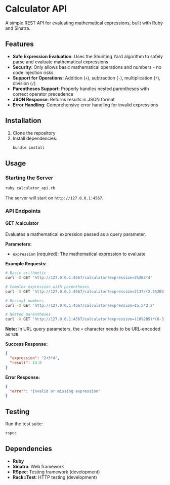 # Calculator API

A simple REST API for evaluating mathematical expressions, built with Ruby and Sinatra.

## Features

- **Safe Expression Evaluation**: Uses the Shunting Yard algorithm to safely parse and evaluate mathematical expressions
- **Security**: Only allows basic mathematical operations and numbers - no code injection risks
- **Support for Operations**: Addition (`+`), subtraction (`-`), multiplication (`*`), division (`/`)
- **Parentheses Support**: Properly handles nested parentheses with correct operator precedence
- **JSON Response**: Returns results in JSON format
- **Error Handling**: Comprehensive error handling for invalid expressions

## Installation

1. Clone the repository
2. Install dependencies:
   ```bash
   bundle install
   ```

## Usage

### Starting the Server

```bash
ruby calculator_api.rb
```

The server will start on `http://127.0.0.1:4567`.

### API Endpoints

#### GET /calculator

Evaluates a mathematical expression passed as a query parameter.

**Parameters:**

- `expression` (required): The mathematical expression to evaluate

**Example Requests:**

```bash
# Basic arithmetic
curl -X GET 'http://127.0.0.1:4567/calculator?expression=2%2B3*4'

# Complex expression with parentheses
curl -X GET 'http://127.0.0.1:4567/calculator?expression=2137/(2.5%2B3-8)*9'

# Decimal numbers
curl -X GET 'http://127.0.0.1:4567/calculator?expression=15.5*2.2'

# Nested parentheses
curl -X GET 'http://127.0.0.1:4567/calculator?expression=(10%2B5)*(8-3)/2'
```

**Note:** In URL query parameters, the `+` character needs to be URL-encoded as `%2B`.

**Success Response:**

```json
{
  "expression": "2+3*4",
  "result": 14.0
}
```

**Error Response:**

```json
{
  "error": "Invalid or missing expression"
}
```

## Testing

Run the test suite:

```bash
rspec
```

## Dependencies

- **Ruby**
- **Sinatra**: Web framework
- **RSpec**: Testing framework (development)
- **Rack::Test**: HTTP testing (development)
